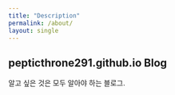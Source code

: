 ```yaml
---
title: "Description"
permalink: /about/
layout: single
---
```


## pepticthrone291.github.io Blog

알고 싶은 것은 모두 알아야 하는 블로그.